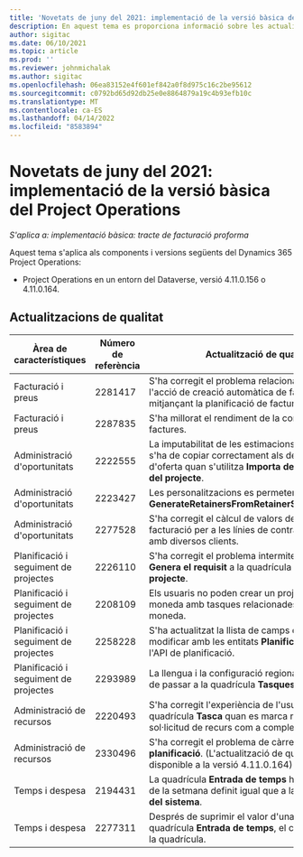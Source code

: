 ```yaml
---
title: 'Novetats de juny del 2021: implementació de la versió bàsica del Project Operations'
description: En aquest tema es proporciona informació sobre les actualitzacions de qualitat disponibles a la versió de juny de 2021 de la implementació bàsica del Project Operations.
author: sigitac
ms.date: 06/10/2021
ms.topic: article
ms.prod: ''
ms.reviewer: johnmichalak
ms.author: sigitac
ms.openlocfilehash: 06ea83152e4f601ef842a0f8d975c16c2be95612
ms.sourcegitcommit: c0792bd65d92db25e0e8864879a19c4b93efb10c
ms.translationtype: MT
ms.contentlocale: ca-ES
ms.lasthandoff: 04/14/2022
ms.locfileid: "8583894"
---
```

# <a name="whats-new-june-2021---project-operations-lite-deployment"></a>Novetats de juny del 2021: implementació de la versió bàsica del Project Operations

_S'aplica a: implementació bàsica: tracte de facturació proforma_

Aquest tema s'aplica als components i versions següents del Dynamics 365 Project Operations:

  - Project Operations en un entorn del Dataverse, versió 4.11.0.156 o 4.11.0.164.

## <a name="quality-updates"></a>Actualitzacions de qualitat

| **Àrea de característiques** | **Número de referència** | **Actualització de qualitat** |
| --- | --- | --- |
| Facturació i preus | 2281417 | S'ha corregit el problema relacionat amb l'error de l'acció de creació automàtica de factures mitjançant la planificació de factures. |
| Facturació i preus | 2287835 |   S'ha millorat el rendiment de la confirmació de factures. |
| Administració d'oportunitats | 2222555 | La imputabilitat de les estimacions dels materials s'ha de copiar correctament als detalls de la línia d'oferta quan s'utilitza **Importa des de l'estimació del projecte**. |
| Administració d'oportunitats | 2223427 | Les personalitzacions es permeten ara per a l'acció **GenerateRetainersFromRetainerScheduleOptions**. |
| Administració d'oportunitats | 2277528 | S'ha corregit el càlcul de valors de fites de facturació per a les línies de contracte de projectes amb diversos clients. |
| Planificació i seguiment de projectes | 2226110 | S'ha corregit el problema intermitent amb la funció **Genera el requisit** a la quadrícula **Equip del projecte**. |
| Planificació i seguiment de projectes | 2208109 | Els usuaris no poden crear un projecte en una moneda amb tasques relacionades en una altra moneda. |
| Planificació i seguiment de projectes | 2258228 | S'ha actualitzat la llista de camps que es poden modificar amb les entitats **Planificació** que utilitzen l'API de planificació. |
| Planificació i seguiment de projectes | 2293989 | La llengua i la configuració regional correctes s'han de passar a la quadrícula **Tasques del projecte**.|
| Administració de recursos | 2220493 | S'ha corregit l'experiència de l'usuari a la quadrícula **Tasca** quan es marca ràpidament una sol·licitud de recurs com a completada. |
| Administració de recursos | 2330496 | S'ha corregit el problema de càrrega del **Tauler de planificació**. (L'actualització de qualitat està disponible a la versió 4.11.0.164) |
| Temps i despesa | 2194431 | La quadrícula **Entrada de temps** ha de tenir l'inici de la setmana definit igual que a la **Configuració del sistema**. |
| Temps i despesa | 2277311 | Després de suprimir el valor d'una cel·la a la quadrícula **Entrada de temps**, el cursor es queda a la quadrícula. |
